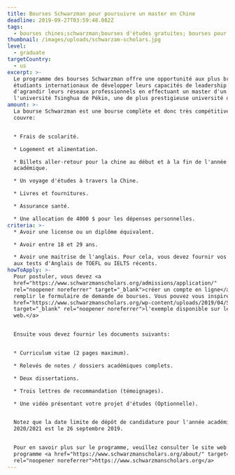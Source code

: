 ```yaml
---
title: Bourses Schwarzman pour poursuivre un master en Chine
deadline: 2019-09-27T03:59:48.082Z
tags:
  - bourses chines;schwarzman;bourses d'études gratuites; bourses pour congolais
thumbnail: /images/uploads/schwarzam-scholars.jpg
level:
  - graduate
targetCountry:
  - us
excerpt: >-
  Le programme des bourses Schwarzman offre une opportunité aux plus brillants
  étudiants internationaux de développer leurs capacités de leadership ainsi que
  d'agrandir leurs réseaux professionnels en effectuant un master d'un an à
  l'université Tsinghua de Pékin, une de plus prestigieuse université de Chine.
amount: >-
  La bourse Schwarzman est une bourse complète et donc très compétitive. Elle
  couvre:


  * Frais de scolarité.

  * Logement et alimentation.

  * Billets aller-retour pour la chine au début et à la fin de l'année
  académique.

  * Un voyage d'études à travers la Chine.

  * Livres et fournitures.

  * Assurance santé.

  * Une allocation de 4000 $ pour les dépenses personnelles.
criteria: >-
  * Avoir une license ou un diplôme équivalent.

  * Avoir entre 18 et 29 ans.

  * Avoir une maitrise de l'anglais. Pour cela, vous devez fournir vos résultats
  aux tests d'Anglais de TOEFL ou IELTS récents.
howToApply: >-
  Pour postuler, vous devez <a
  href="https://www.schwarzmanscholars.org/admissions/application/"
  rel="noopener noreferrer" target="_blank">créer un compte en ligne</a> et
  remplir le formulaire de demande de bourses. Vous pouvez vous inspirer de <a
  href="https://www.schwarzmanscholars.org/wp-content/uploads/2019/04/Schwarzman-Scholars-Sample-Application-2019.pdf"
  target="_blank" rel="noopener noreferrer">l'exemple disponible sur le site
  web.</a>


  Ensuite vous devez fournir les documents suivants:


  * Curriculum vitae (2 pages maximum).

  * Relevés de notes / dossiers académiques complets.

  * Deux dissertations.

  * Trois lettres de recommandation (témoignages).

  * Une vidéo présentant votre projet d'études (Optionnelle).


  Notez que la date limite de dépôt de candidature pour l'année académique
  2020/2021 est le 26 septembre 2019.


  Pour en savoir plus sur le programme, veuillez consulter le site web du
  programme <a href="https://www.schwarzmanscholars.org/about/" target="_blank"
  rel="noopener noreferrer">https://www.schwarzmanscholars.org</a>
---
```



